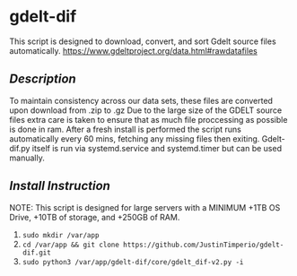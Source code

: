# gdelt-dif
This script is designed to download, convert, and sort Gdelt source files automatically. https://www.gdeltproject.org/data.html#rawdatafiles

## _Description_
To maintain consistency across our data sets, these files are converted upon download from .zip to .gz 
Due to the large size of the GDELT source files extra care is taken to ensure that as much file proccessing as possible is done in ram.
After a fresh install is performed the script runs automatically every 60 mins, fetching any missing files then exiting. Gdelt-dif.py itself is run via systemd.service and systemd.timer but can be used manually.

## _Install Instruction_
NOTE: This script is designed for large servers with a MINIMUM +1TB OS Drive, +10TB of storage, and +250GB of RAM.

1. `sudo mkdir /var/app`
1. `cd /var/app && git clone https://github.com/JustinTimperio/gdelt-dif.git`
1. `sudo python3 /var/app/gdelt-dif/core/gdelt_dif-v2.py -i`
